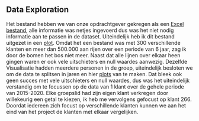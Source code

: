 ## Data Exploration


Het bestand hebben we van onze opdrachtgever gekregen als een [Excel bestand](https://github.com/Emir-Acikgoz-50/Minor-Data-Science/blob/main/Notebook%20Bewijzen/excel%20bestand.PNG), alle informatie was netjes ingevoerd dus was het niet nodig informatie aan te passen in de dataset.
Uiteindelijk heb ik dit bestand uitgezet in een [plot](https://github.com/Emir-Acikgoz-50/Minor-Data-Science/blob/main/Notebook%20Bewijzen/plot%201.PNG). Omdat het een bestand was met 300 verschillende klanten en meer dan 500.000 aan rijen over een periode van 6 jaar, zag ik  door de bomen het bos niet meer. Naast dat alle lijnen over elkaar heen gingen waren er ook vele uitschieters en null waardes aanwezig. Dezelfde Visualisatie hadden meerdere personen in de groep, uiteindelijk besloten we om de data te splitsen in jaren en hier [plots](https://github.com/Emir-Acikgoz-50/Minor-Data-Science/blob/main/Notebook%20Bewijzen/plot%201%20%20per%20jaar%20(2015).PNG) van te maken. Dat bleek ook geen succes met vele uitschieters en null waardes, dus was het uiteindelijk verstandig om te focussen op de data van 1 klant over de gehele periode van 2015-2020. Elke groepslid had zijn eigen klant verkregen door willekeurig een getal te kiezen, ik heb me vervolgens gefocust op klant 266. Doordat iedereen zich focust op verschillende klanten kunnen we aan het eind van het project de klanten met elkaar vergelijken.

